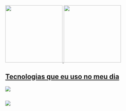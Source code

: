 <div align="left">
  <a href="https://github.com/Thiagoaugustto">
  <img height="180em" src="https://github-readme-stats.vercel.app/api?username=Thiagoaugustto&show_icons=true&theme=transparent&include_all_commits=true&count_private=true&title_color=434d58&text_color=434d58"/>
  <img height="180em" src="https://github-readme-stats.vercel.app/api/top-langs/?username=Thiagoaugustto&layout=compact&langs_count=7&theme=transparent&title_color=434d58&text_color=434d58"/>
</div>

## Tecnologias que eu uso no meu dia

<p align="left">
  <a href="https://skillicons.dev">
    <img src="https://skillicons.dev/icons?i=nodejs,js,ts,react,redux,jest,html,css,git&theme=light" />
  </a>
</p>
  
##
 
<div> 
  <a href="https://www.linkedin.com/in/thiagoabarbosa" target="_blank"><img src="https://img.shields.io/badge/-LinkedIn-%230077B5?style=for-the-badge&logo=linkedin&logoColor=white" target="_blank"></a> 
</div>

